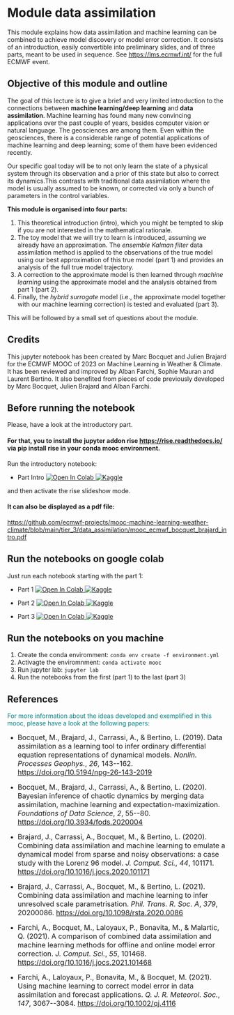 # Module data assimilation

This module explains how data assimilation and machine learning can be combined to achieve model discovery or model error correction.
It consists of an introduction, easily convertible into preliminary slides, and of three parts, meant to be used in sequence.
See https://lms.ecmwf.int/ for the full ECMWF event.


## Objective of this module and outline

The goal of this lecture is to give a brief and very limited introduction to the connections between __machine learning/deep learning__ and __data assimilation__. Machine learning has found many new convincing applications over the past couple of years, besides computer vision or natural language. The geosciences are among them. Even within the geosciences, there is a considerable range of potential applications of machine learning and deep learning; some of them have been evidenced recently.

Our specific goal today will be to not only learn the state of a physical system through its observation and a prior of this state but also to correct its dynamics.This contrasts with traditional data assimilation where the model is usually assumed to be known, or corrected via only a bunch of parameters in the control variables. 

__This module is organised into four parts:__

1. This theoretical introduction (intro), which you might be tempted to skip if you are not interested in the mathematical rationale.
2. The toy model that we will try to learn is introduced, assuming we already have an approximation. The *ensemble Kalman filter* data assimilation method is applied to the observations of the true model using our best approximation of this true model (part 1) and provides an analysis of the full true model trajectory.
3. A correction to the approximate model is then learned through *machine learning* using the approximate model and the analysis obtained from part 1 (part 2).
4. Finally, the *hybrid surrogate* model (i.e., the approximate model together with our machine learning correction) is tested and evaluated (part 3).

This will be followed by a small set of questions about the module.



## Credits
This jupyter notebook has been created by Marc Bocquet and Julien Brajard
for the ECMWF MOOC of 2023 on Machine Learning in Weather & Climate. It has been reviewed and improved by Alban Farchi, Sophie Mauran and Laurent Bertino.
It also benefited from pieces of code previously developed by Marc Bocquet, Julien Brajard and Alban Farchi.


## Before running the notebook
Please, have a look at the introductory part.

#### For that, you to install the jupyter addon rise https://rise.readthedocs.io/ via pip install rise in your conda mooc environment.
Run the introductory notebook:
- Part Intro [![Open In Colab](https://colab.research.google.com/assets/colab-badge.svg) ](https://colab.research.google.com/github/ecmwf-projects/mooc-machine-learning-weather-climate/blob/main/tier_3/data_assimilation/mooc_ecmwf_bocquet_brajard_intro.ipynb)
[![Kaggle](https://kaggle.com/static/images/open-in-kaggle.svg)](https://kaggle.com/kernels/welcome?src=https://github.com/ecmwf-projects/mooc-machine-learning-weather-climate/blob/main/tier_3/data_assimilation/mooc_ecmwf_bocquet_brajard_intro.ipynb)

and then activate the rise slideshow mode.

#### It can also be displayed as a pdf file:
https://github.com/ecmwf-projects/mooc-machine-learning-weather-climate/blob/main/tier_3/data_assimilation/mooc_ecmwf_bocquet_brajard_intro.pdf

## Run the notebooks on google colab
Just run each notebook starting with the part 1:
- Part 1 
[![Open In Colab](https://colab.research.google.com/assets/colab-badge.svg) ](https://colab.research.google.com/github/ecmwf-projects/mooc-machine-learning-weather-climate/blob/main/tier_3/data_assimilation/mooc_ecmwf_bocquet_brajard_part1.ipynb)
[![Kaggle](https://kaggle.com/static/images/open-in-kaggle.svg)](https://kaggle.com/kernels/welcome?src=https://github.com/ecmwf-projects/mooc-machine-learning-weather-climate/blob/main/tier_3/data_assimilation/mooc_ecmwf_bocquet_brajard_part1.ipynb)

- Part 2 
[![Open In Colab](https://colab.research.google.com/assets/colab-badge.svg) ](https://colab.research.google.com/github/ecmwf-projects/mooc-machine-learning-weather-climate/blob/main/tier_3/data_assimilation/mooc_ecmwf_bocquet_brajard_part2.ipynb)
[![Kaggle](https://kaggle.com/static/images/open-in-kaggle.svg)](https://kaggle.com/kernels/welcome?src=https://github.com/ecmwf-projects/mooc-machine-learning-weather-climate/blob/main/tier_3/data_assimilation/mooc_ecmwf_bocquet_brajard_part2.ipynb)

- Part 3 
[![Open In Colab](https://colab.research.google.com/assets/colab-badge.svg) ](https://colab.research.google.com/github/ecmwf-projects/mooc-machine-learning-weather-climate/blob/main/tier_3/data_assimilation/mooc_ecmwf_bocquet_brajard_part3.ipynb) 
[![Kaggle](https://kaggle.com/static/images/open-in-kaggle.svg)](https://kaggle.com/kernels/welcome?src=https://github.com/ecmwf-projects/mooc-machine-learning-weather-climate/blob/main/tier_3/data_assimilation/mooc_ecmwf_bocquet_brajard_part3.ipynb)


## Run the notebooks on you machine
1. Create the conda enviromment: ```conda env create -f environment.yml```
2. Activagte the enviromnment: ```conda activate mooc```
3. Run jupyter lab: ```jupyter lab```
4. Run the notebooks from the first (part 1) to the last (part 3)

## References
<span style="color:teal"> For more information about the ideas developed and exemplified in this mooc, please have a look at the following papers: </span>

* <font size="3"> Bocquet, M., Brajard, J., Carrassi, A., & Bertino, L. (2019). Data
assimilation as a learning tool to infer ordinary differential equation
representations of dynamical models. *Nonlin. Processes Geophys.*, *26*,
143--162. https://doi.org/10.5194/npg-26-143-2019  </font> <br /> 

* <font size="3"> Bocquet, M., Brajard, J., Carrassi, A., & Bertino, L. (2020). Bayesian
inference of chaotic dynamics by merging data assimilation, machine
learning and expectation-maximization. *Foundations of Data Science*, *2*, 55--80. https://doi.org/10.3934/fods.2020004  </font> <br /> 

* <font size="3"> Brajard, J., Carrassi, A., Bocquet, M., & Bertino, L. (2020). Combining
data assimilation and machine learning to emulate a dynamical model from
sparse and noisy observations: a case study with the Lorenz 96 model. *J. Comput. Sci.*, *44*, 101171.
https://doi.org/10.1016/j.jocs.2020.101171  </font> <br /> 

* <font size="3"> Brajard, J., Carrassi, A., Bocquet, M., & Bertino, L. (2021). Combining
data assimilation and machine learning to infer unresolved scale
parametrisation. *Phil. Trans. R. Soc. A*, *379*, 20200086.
https://doi.org/10.1098/rsta.2020.0086  </font> <br /> 

* <font size="3"> Farchi, A., Bocquet, M., Laloyaux, P., Bonavita, M., & Malartic, Q.
(2021). A comparison of combined data assimilation and machine learning
methods for offline and online model error correction. *J. Comput.
Sci.*, *55*, 101468. https://doi.org/10.1016/j.jocs.2021.101468  </font> <br /> 

* <font size="3"> Farchi, A., Laloyaux, P., Bonavita, M., & Bocquet, M. (2021). Using
machine learning to correct model error in data assimilation and
forecast applications. *Q. J. R. Meteorol. Soc.*, *147*, 3067--3084.
https://doi.org/10.1002/qj.4116  </font>
